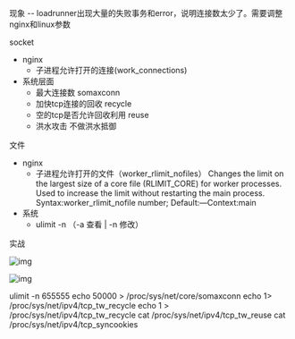现象 -- loadrunner出现大量的失败事务和error，说明连接数太少了。需要调整nginx和linux参数

socket

- nginx
  - 子进程允许打开的连接(work_connections)
- 系统层面
  - 最大连接数 somaxconn
  - 加快tcp连接的回收 recycle
  - 空的tcp是否允许回收利用 reuse
  - 洪水攻击 不做洪水抵御

文件

- nginx
  - 子进程允许打开的文件（worker_rlimit_nofiles）
    Changes the limit on the largest size of a core file (RLIMIT_CORE) for worker processes. Used to increase the limit without restarting the main process.
    Syntax:worker_rlimit_nofile number;
    Default:—Context:main
- 系统
  - ulimit -n （-a 查看 | -n 修改）

实战

![img](https://img.mubu.com/document_image/e711ae52-b47a-43c7-b547-17ec7de0b0c6-862021.jpg)

![img](https://img.mubu.com/document_image/57fc238c-3ddb-431e-aab3-94b01687fa20-862021.jpg)

ulimit -n 655555
echo 50000 > /proc/sys/net/core/somaxconn 
echo 1> /proc/sys/net/ipv4/tcp_tw_recycle 
echo 1 > /proc/sys/net/ipv4/tcp_tw_recycle 
cat /proc/sys/net/ipv4/tcp_tw_reuse
cat /proc/sys/net/ipv4/tcp_syncookies